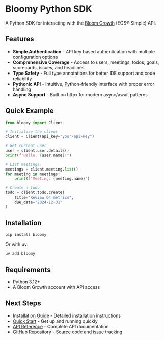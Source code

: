 # Bloomy Python SDK

A Python SDK for interacting with the [Bloom Growth](https://www.bloomgrowth.com/) (EOS® Simple) API.

## Features

- **Simple Authentication** - API key based authentication with multiple configuration options
- **Comprehensive Coverage** - Access to users, meetings, todos, goals, scorecards, issues, and headlines
- **Type Safety** - Full type annotations for better IDE support and code reliability
- **Pythonic API** - Intuitive, Python-friendly interface with proper error handling
- **Async Support** - Built on httpx for modern async/await patterns

## Quick Example

```python
from bloomy import Client

# Initialize the client
client = Client(api_key="your-api-key")

# Get current user
user = client.user.details()
print(f"Hello, {user.name}!")

# List meetings
meetings = client.meeting.list()
for meeting in meetings:
    print(f"Meeting: {meeting.name}")

# Create a todo
todo = client.todo.create(
    title="Review Q4 metrics",
    due_date="2024-12-31"
)
```

## Installation

```bash
pip install bloomy
```

Or with uv:

```bash
uv add bloomy
```

## Requirements

- Python 3.12+
- A Bloom Growth account with API access

## Next Steps

- [Installation Guide](getting-started/installation.md) - Detailed installation instructions
- [Quick Start](getting-started/quickstart.md) - Get up and running quickly
- [API Reference](api/client.md) - Complete API documentation
- [GitHub Repository](https://github.com/yourusername/bloomy-python) - Source code and issue tracking